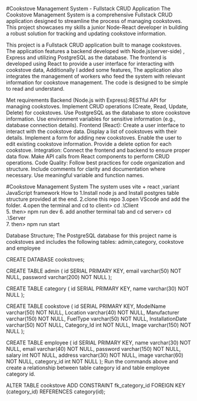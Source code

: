 #Cookstove Management System - Fullstack CRUD Application
The Cookstove Management System is a comprehensive Fullstack CRUD application designed to streamline the process of managing cookstoves. This project showcases my skills a junior Node-React developer in building a robust solution for tracking and updating cookstove information.


This project is a Fullstack CRUD application built to manage cookstoves. The application features a backend developed with Node.js(server-side) , Express and  utilizing PostgreSQL as the database. The frontend is developed using React to provide a user interface for interacting with cookstove data, Additionally I added some features, The application also integrates the management of workers who feed the system with relevant information for cookstove management. The code is designed to be simple to read and understand.



Met requirements Backend (Node.js with Express):RESTful API for managing cookstoves. Implement CRUD operations (Create, Read, Update, Delete) for cookstoves. Use PostgreSQL as the database to store cookstove information. Use environment variables for sensitive information (e.g., database connection details). Frontend (React): Create a user interface to interact with the cookstove data. Display a list of cookstoves with their details. Implement a form for adding new cookstoves. Enable the user to edit existing cookstove information. Provide a delete option for each cookstove. Integration: Connect the frontend and backend to ensure proper data flow. Make API calls from React components to perform CRUD operations. Code Quality: Follow best practices for code organization and structure. Include comments for clarity and documentation where necessary. Use meaningful variable and function names.






#Cookstove Management System
The system uses vite + react ,variant JavaScript framework
How to 
1.Install node js and Install postgres table structure provided at the end.
2.clone this repo
3.open VScode and add the folder.
4.open the terminal and cd to client> cd .\Client\
5. then> npm run dev
6. add another terminal tab and cd server> cd .\Server\
7. then> npm run start

Database Structure;
The PostgreSQL database for this project name is cookstoves and includes the following tables: admin,category, cookstove and employee 

CREATE DATABASE cookstoves;

CREATE TABLE admin (
id SERIAL PRIMARY KEY,
email varchar(50) NOT NULL,
password varchar(200) NOT NULL
);



CREATE TABLE category (
  id SERIAL PRIMARY KEY,
  name varchar(30) NOT NULL
);


CREATE TABLE cookstove (
  id SERIAL PRIMARY KEY,
  ModelName varchar(50) NOT NULL,
  Location varchar(40) NOT NULL,
  Manufacturer varchar(150) NOT NULL,
  FuelType varchar(50) NOT NULL,
  InstallationDate varchar(50) NOT NULL,
  Category_Id int NOT NULL,
  Image varchar(150) NOT NULL
);



CREATE TABLE employee (
  id SERIAL PRIMARY KEY,
  name varchar(30) NOT NULL,
  email varchar(40) NOT NULL,
  password varchar(150) NOT NULL,
  salary int NOT NULL,
  address varchar(30) NOT NULL,
  image varchar(60) NOT NULL,
  category_id int NOT NULL
);
Run the commands above and create a relationship between table category id and table employee category id.

ALTER TABLE cookstove
ADD CONSTRAINT fk_category_id
FOREIGN KEY (category_id)
REFERENCES category(id);

